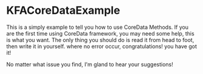 # KFACoreDataExample
This is a simply example to tell you how to use CoreData Methods.
If you are the first time using CoreData framework, you may need some help, this is what you want.
The only thing you should do is read it from head to foot, then write it in yourself. where no error occur, congratulations! you have got it!


No matter what issue you find, I'm gland to hear your suggestions!
